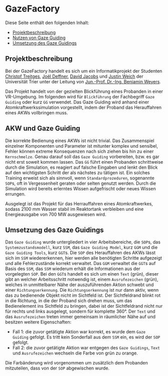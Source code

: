 # GazeFactory
Diese Seite enthält den folgenden Inhalt:
- [Projektbeschreibung](#projektbeschreibung)
- [Nutzen von Gaze Guiding](#akw-und-gaze-guiding)
- [Umsetzung des Gaze Guidings](#umsetzung-des-gaze-guidings)

## Projektbeschreibung
Bei der GazeFactory handelt es sich um ein Informatikprojekt der Studenten [Christof Treitges](https://github.com/CTreitges), [Joël Deffner](https://github.com/JDeffner), [David Jacobs](https://github.com/DJacobs-dev) und [Justin Weich](https://github.com/1Houston1) der Universität Trier unter der Leitung von [Jun.-Prof. Dr.-Ing. Benjamin Weyers](https://www.uni-trier.de/universitaet/fachbereiche-faecher/fachbereich-iv/faecher/informatikwissenschaften/professuren/human-computer-interaction/team/benjamin-weyers).

Das Projekt handelt von der gezielten Blickführung eines Probanden in einer VR-Umgebung. Im folgenden wird für `Blickführung` der Fachbegriff `Gaze Guiding` oder kurz `GG` verwendet. Das Gaze Guiding wird anhand einer Atomkraftwerkssimulation vorgestellt, indem der Proband das Herauffahren eines AKWs vollbringen muss.

## AKW und Gaze Guiding
Die korrekte Bedienung eines AKWs ist nicht trivial. Das Zusammenspiel einzelner Komponenten und Parameter ist mitunter komplex und sensibel, Fehler können extreme Konsequenzen nach sich ziehen bis hin zu einer `Kernschmelze`. Genau darauf soll das `Gaze Guiding` vorbereiten, bzw. es gar nicht erst soweit kommen lassen. Das `GG` führt einen Probanden schrittweise durch die Simulation, es reagiert auf falsche Eingaben und lenkt den Blick auf den wichtigsten Schritt der als nächstes zu tätigen ist. Ein solches Training erweist sich als sinnvoll, wenn `Standardprozeduren`, sogenannte `SOP`s, oft in Vergessenheit geraten oder selten genutzt werden. Durch die Simulation wird bereits erlerntes Wissen aufgefrischt oder neues Wissen errungen.

Ausgelegt ist das Projekt für das Herrauffahren eines Atomkraftwerkes, sodass 2100 mm Wasser stabil im Reaktortank verbleiben und eine Energieausgabe von 700 MW ausgewiesen wird.

## Umsetzung des Gaze Guidings
Das `Gaze Guiding` wurde untergliedert in vier Arbeitsbereiche, die `SOP`s, das `Systemzustandsmodell`, kurz `SSM`, das `Gaze Guiding Model`, kurz `GGM` und die `Gaze Guiding Tools`, kurz `GGT`s. Die `SOP` des Herauffahren des AKWs lässt sich im `SSM` wiedererkennen, hier werden alle benötigten Schritte aufgezeigt und alle Fehlerzustände korrekt verwaltet. Das `GGM` verwaltet die `GGT`s auf Basis des `SSM`, das `SSM` wiederum erhält die Informationen aus der vorgelegten `SOP`. Bei den `GGT`s handelt es sich um einen `Text` (grün), dieser gibt an welcher Arbeitsschritt notwendig ist, einem `Ausrufezeichen` (grün), welches in unmittelbarer Nähe der auszuführenden Aktion schwebt und einer `Richtungserkennung`. Die `Richtungserkennung` ist nur dann aktiv, wenn das zu bedienende Objekt nicht im Sichtfeld ist. Der Sichtfeldrand blinkt rot in die Richtung, in die der Proband sich drehen muss, um das Bedienelement ins Sichtfeld zu bringen, dabei ist der Sichtfeldrand nicht nur für rechts und links ausgelegt, sondern für komplette 360°. Der `Text` und das `Ausrufezeichen` treten immer gemeinsam in räumlicher Nähe auf und besitzen weitere Eigenschaften:
- Fall 1: die zuvor getätigte Aktion war korrekt, es wurde dem `Gaze Guiding` gefolgt. Es tritt kein Sonderfall aus dem `SSM` ein, es wird der `SOP` gefolgt.
- Fall 2: die zuvor getätigte Aktion war entgegen des `Gaze Guidings`, `Text` und `Ausrufezeichen` wechseln die Farbe von grün zu orange.

Die Farbänderung wird vorgenommen um zusätzlich dem Probanden mitzuteilen, dass von der `SOP` abgewischen wurde.

